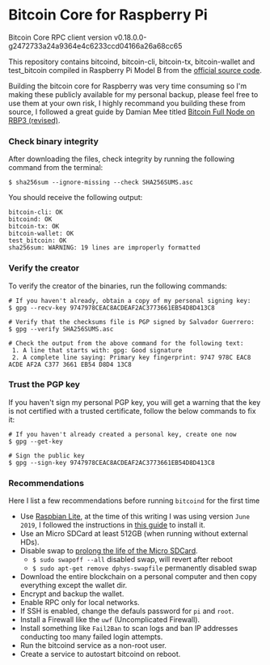 # Bitcoin Core for Raspberry Pi

Bitcoin Core RPC client version v0.18.0.0-g2472733a24a9364e4c6233ccd04166a26a68cc65

This repository contains bitcoind, bitcoin-cli, bitcoin-tx, bitcoin-wallet and test_bitcoin compiled in Raspberry Pi Model B from the [official source code](https://bitcoincore.org/en/download/).

Building the bitcoin core for Raspberry was very time consuming so I'm making these publicly available for my personal backup, please feel free to use them at your own risk, I highly recommand you building these from source, I followed a great guide by Damian Mee titled [Bitcoin Full Node on RBP3 (revised)](https://medium.com/@meeDamian/bitcoin-full-node-on-rbp3-revised-88bb7c8ef1d1).

### Check binary integrity
After downloading the files, check integrity by running the following command from the terminal:
```
$ sha256sum --ignore-missing --check SHA256SUMS.asc
```
You should receive the following output:
```
bitcoin-cli: OK
bitcoind: OK
bitcoin-tx: OK
bitcoin-wallet: OK
test_bitcoin: OK
sha256sum: WARNING: 19 lines are improperly formatted
```

### Verify the creator
To verify the creator of the binaries, run the following commands:
```
# If you haven't already, obtain a copy of my personal signing key:
$ gpg --recv-key 9747978CEAC8ACDEAF2AC3773661EB54D8D413C8

# Verify that the checksums file is PGP signed by Salvador Guerrero:
$ gpg --verify SHA256SUMS.asc

# Check the output from the above command for the following text:
 1. A line that starts with: gpg: Good signature
 2. A complete line saying: Primary key fingerprint: 9747 978C EAC8 ACDE AF2A C377 3661 EB54 D8D4 13C8
```

### Trust the PGP key
If you haven't sign my personal PGP key, you will get a warning that the key is not certified with a trusted certificate, follow the below commands to fix it:
```
# If you haven't already created a personal key, create one now
$ gpg --get-key

# Sign the public key
$ gpg --sign-key 9747978CEAC8ACDEAF2AC3773661EB54D8D413C8
```

### Recommendations
Here I list a few recommendations before running `bitcoind` for the first time
* Use [Raspbian Lite](https://www.raspberrypi.org/downloads/raspbian/), at the time of this writing I was using version `June 2019`, I followed the instructions in [this guide](https://medium.com/@meeDamian/bitcoin-full-node-on-rbp3-revised-88bb7c8ef1d1) to install it.
* Use an Micro SDCard at least 512GB (when running without external HDs).
* Disable swap to [prolong the life of the Micro SDCard](https://raspberrypi.stackexchange.com/a/186).
  * `$ sudo swapoff --all` disabled swap, will revert after reboot
  * `$ sudo apt-get remove dphys-swapfile` permanently disabled swap
* Download the entire blockchain on a personal computer and then copy everything except the wallet dir.
* Encrypt and backup the wallet.
* Enable RPC only for local networks.
* If SSH is enabled, change the defauls password for `pi` and `root`.
* Install a Firewall like the `uwf` (Uncomplicated Firewall).
* Install something like `Fail2Ban` to scan logs and ban IP addresses conducting too many failed login attempts.
* Run the bitcoind service as a non-root user.
* Create a service to autostart bitcoind on reboot.
